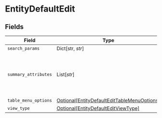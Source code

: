 # EntityDefaultEdit


## Fields

| Field                                                                                                   | Type                                                                                                    | Required                                                                                                | Description                                                                                             | Example                                                                                                 |
| ------------------------------------------------------------------------------------------------------- | ------------------------------------------------------------------------------------------------------- | ------------------------------------------------------------------------------------------------------- | ------------------------------------------------------------------------------------------------------- | ------------------------------------------------------------------------------------------------------- |
| `search_params`                                                                                         | Dict[str, *str*]                                                                                        | :heavy_minus_sign:                                                                                      | N/A                                                                                                     |                                                                                                         |
| `summary_attributes`                                                                                    | List[*str*]                                                                                             | :heavy_minus_sign:                                                                                      | List of attribute names that we show in the summary header                                              | email                                                                                                   |
| `table_menu_options`                                                                                    | [Optional[EntityDefaultEditTableMenuOptions]](../../models/shared/entitydefaultedittablemenuoptions.md) | :heavy_minus_sign:                                                                                      | N/A                                                                                                     |                                                                                                         |
| `view_type`                                                                                             | [Optional[EntityDefaultEditViewType]](../../models/shared/entitydefaulteditviewtype.md)                 | :heavy_minus_sign:                                                                                      | N/A                                                                                                     |                                                                                                         |